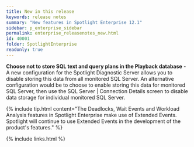 ```yaml
---
title: New in this release
keywords: release notes
summary: "New features in Spotlight Enterprise 12.1"
sidebar: p_enterprise_sidebar
permalink: enterprise_releasenotes_new.html
id: 40001
folder: SpotlightEnterprise
readonly: true
---
```



**Choose not to store SQL text and query plans in the Playback database** - A new configuration for the Spotlight Diagnostic Server allows you to disable storing this data from all monitored SQL Server. An alternative configuration would be to choose to enable storing this data for monitored SQL Server, then use the SQL Server \| Connection Details screen to disable data storage for individual monitored SQL Server.  


{% include tip.html content="The Deadlocks, Wait Events and Workload Analysis features in Spotlight Enterprise make use of Extended Events. Spotlight will continue to use Extended Events in the development of the product's features." %}

{% include links.html %}
